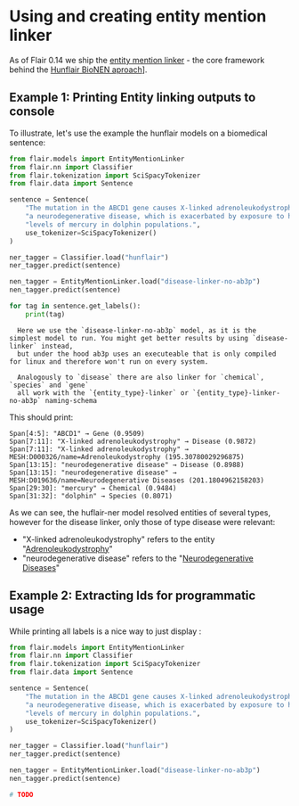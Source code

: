 # Using and creating entity mention linker

As of Flair 0.14 we ship the [entity mention linker](#flair.models.EntityMentionLinker) - the core framework behind the [Hunflair BioNEN aproach](https://huggingface.co/hunflair)]. 

## Example 1: Printing Entity linking outputs to console

To illustrate, let's use the example the hunflair models on a biomedical sentence:

```python
from flair.models import EntityMentionLinker
from flair.nn import Classifier
from flair.tokenization import SciSpacyTokenizer
from flair.data import Sentence

sentence = Sentence(
    "The mutation in the ABCD1 gene causes X-linked adrenoleukodystrophy, "
    "a neurodegenerative disease, which is exacerbated by exposure to high "
    "levels of mercury in dolphin populations.",
    use_tokenizer=SciSpacyTokenizer()
)

ner_tagger = Classifier.load("hunflair")
ner_tagger.predict(sentence)

nen_tagger = EntityMentionLinker.load("disease-linker-no-ab3p")
nen_tagger.predict(sentence)

for tag in sentence.get_labels():
    print(tag)
```

```{note}
  Here we use the `disease-linker-no-ab3p` model, as it is the simplest model to run. You might get better results by using `disease-linker` instead,
  but under the hood ab3p uses an executeable that is only compiled for linux and therefore won't run on every system.
  
  Analogously to `disease` there are also linker for `chemical`, `species` and `gene`
  all work with the `{entity_type}-linker` or `{entity_type}-linker-no-ab3p` naming-schema 
```


This should print:
```console
Span[4:5]: "ABCD1" → Gene (0.9509)
Span[7:11]: "X-linked adrenoleukodystrophy" → Disease (0.9872)
Span[7:11]: "X-linked adrenoleukodystrophy" → MESH:D000326/name=Adrenoleukodystrophy (195.30780029296875)
Span[13:15]: "neurodegenerative disease" → Disease (0.8988)
Span[13:15]: "neurodegenerative disease" → MESH:D019636/name=Neurodegenerative Diseases (201.1804962158203)
Span[29:30]: "mercury" → Chemical (0.9484)
Span[31:32]: "dolphin" → Species (0.8071)
```

As we can see, the huflair-ner model resolved entities of several types, however for the disease linker, only those of type disease were relevant: 
- "X-linked adrenoleukodystrophy" refers to the entity "[Adrenoleukodystrophy](https://id.nlm.nih.gov/mesh/D000326.html)"
- "neurodegenerative disease" refers to the "[Neurodegenerative Diseases](https://id.nlm.nih.gov/mesh/D019636.html)" 


## Example 2: Extracting Ids for programmatic usage

While printing all labels is a nice way to just display :

```python
from flair.models import EntityMentionLinker
from flair.nn import Classifier
from flair.tokenization import SciSpacyTokenizer
from flair.data import Sentence

sentence = Sentence(
    "The mutation in the ABCD1 gene causes X-linked adrenoleukodystrophy, "
    "a neurodegenerative disease, which is exacerbated by exposure to high "
    "levels of mercury in dolphin populations.",
    use_tokenizer=SciSpacyTokenizer()
)

ner_tagger = Classifier.load("hunflair")
ner_tagger.predict(sentence)

nen_tagger = EntityMentionLinker.load("disease-linker-no-ab3p")
nen_tagger.predict(sentence)

# TODO

```